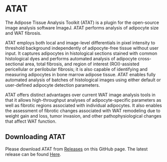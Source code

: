 # ATAT

The Adipose Tissue Analysis Toolkit (ATAT) is a plugin for the open-source image analysis software ImageJ. ATAT performs analysis of adipocyte size and WAT fibrosis.

ATAT employs both local and image-level differentials in pixel intensity to threshold background independently of adipocyte-free tissue without user input. It captures adipocytes in histological sections stained with common histological dyes and performs automated analysis of adipocyte cross-sectional area, total fibrosis, and region of interest (ROI)-assisted pericellular or perilobular fibrosis; it is also capable of identifying and measuring adipocytes in bone marrow adipose tissue. ATAT enables fully automated analysis of batches of histological images using either default or user-defined adipocyte detection parameters.

ATAT offers distinct advantages over current WAT image analysis tools in that it allows high-throughput analyses of adipocyte-specific parameters as well as fibrotic regions associated with individual adipocytes. It also enables the assessment of fibrotic changes associated with WAT remodeling due to weight gain and loss, tumor invasion, and other pathophysiological changes that affect WAT function.

## Downloading ATAT

Please download ATAT from [Releases](https://github.com/aplekh/ATAT/releases) on this GitHub page. The latest release can be found [Here](https://github.com/aplekh/ATAT/releases/tag/v1.1.9).
